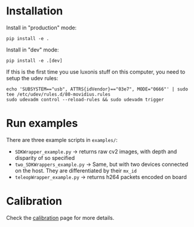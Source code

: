 # Installation

Install in "production" mode:
```console
pip install -e .
```

Install in "dev" mode:
```console
pip install -e .[dev]
```

If this is the first time you use luxonis stuff on this computer, you need to setup the udev rules:
```
echo 'SUBSYSTEM=="usb", ATTRS{idVendor}=="03e7", MODE="0666"' | sudo tee /etc/udev/rules.d/80-movidius.rules
sudo udevadm control --reload-rules && sudo udevadm trigger
```

# Run examples

There are three example scripts in `examples/`:
- `SDKWrapper_example.py` -> returns raw cv2 images, with depth and disparity of so specified
- `two_SDKWrappers_example.py` -> Same, but with two devices connected on the host. They are differentiated by their `mx_id`
- `teleopWrapper_example.py` -> returns h264 packets encoded on board

# Calibration 

Check the [calibration](src/calibration/README.md) page for more details.
